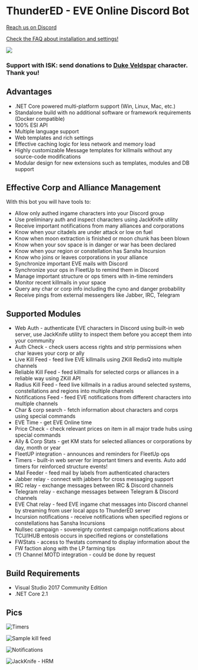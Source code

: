 # ThunderED - EVE Online Discord Bot
[Reach us on Discord](https://discord.gg/UsnY6UR)

[Check the FAQ about installation and settings!](https://github.com/panthernet/ThunderED/wiki)

![](https://ci.appveyor.com/api/projects/status/67i3q6v804sjyse6?svg=true)

### Support with ISK: send donations to [Duke Veldspar](https://zkillboard.com/character/96496243/) character. Thank you!

## Advantages
* .NET Core powered multi-platform support (Win, Linux, Mac, etc.)
* Standalone build with no additional software or framework requirements (Docker compatible)
* 100% ESI API
* Multiple language support
* Web templates and rich settings
* Effective caching logic for less network and memory load
* Highly customizable Message templates for killmails without any source-code modifications
* Modular design for new extensions such as templates, modules and DB support

## Effective Corp and Alliance Management
With this bot you will have tools to:
* Allow only authed ingame characters into your Discord group
* Use preliminary auth and inspect characters using JackKnife utility
* Receive important notifications from many alliances and corporations
* Know when your citadels are under attack or low on fuel
* Know when moon extraction is finished or moon chunk has been blown
* Know when your sov space is in danger or war has been declared
* Know when your region or constellation has Sansha Incursion
* Know who joins or leaves corporations in your alliance
* Synchronize important EVE mails with Discord
* Synchronize your ops in FleetUp to remind them in Discord
* Manage important structure or ops timers with in-time reminders
* Monitor recent killmails in your space
* Query any char or corp info including the cyno and danger probability
* Receive pings from external messengers like Jabber, IRC, Telegram

## Supported Modules
* Web Auth - authenticate EVE characters in Discord using built-in web server, use JackKnife utility to inspect them before you accept them into your community
* Auth Check - check users access rights and strip permissions when char leaves your corp or ally
* Live Kill Feed - feed live EVE killmails using ZKill RedisQ into multiple channels 
* Reliable Kill Feed - feed killmails for selected corps or alliances in a reliable way using ZKill API
* Radius Kill Feed - feed live killmails in a radius around selected systems, constellations and regions into multiple channels
* Notifications Feed - feed EVE notifications from different characters into multiple channels
* Char & corp search - fetch information about characters and corps using special commands
* EVE Time - get EVE Online time
* Price Check - check relevant prices on item in all major trade hubs using special commands
* Ally & Corp Stats - get KM stats for selected alliances or corporations by day, month or year
* FleetUP integration - announces and reminders for FleetUp ops
* Timers - built-in web server for important timers and events. Auto add timers for reinforced structure events!
* Mail Feeder - feed mail by labels from authenticated characters 
* Jabber relay - connect with jabbers for cross messaging support
* IRC relay - exchange messages between IRC & Discord channels
* Telegram relay - exchange messages between Telegram & Discord channels
* EVE Chat relay - feed EVE ingame chat messages into Discord channel by streaming from user local apps to ThunderED server
* Incursion notifications - receive notifications when specified regions or constellations has Sansha Incursions
* Nullsec campaign  - sovereignty contest campaign notifications about TCU/IHUB entosis occurs in specified regions or constellations
* FWStats - access to !fwstats command to display information about the FW faction along with the LP farming tips
* (?) Channel MOTD integration - could be done by request

## Build Requirements
* Visual Studio 2017 Community Edition
* .NET Core 2.1

## Pics
![Timers](http://dl3.joxi.net/drive/2018/05/06/0014/0683/967339/39/fcb3e030f2.jpg)

![Sample kill feed](http://dl3.joxi.net/drive/2018/05/04/0014/0683/967339/39/4605864a01.jpg)

![Notifications](http://dl3.joxi.net/drive/2018/05/04/0014/0683/967339/39/39e91a5fde.jpg)

![JackKnife - HRM](http://joxi.ru/gmv89dJsL6wnnA.jpg)
